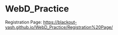 # WebD_Practice

Registration Page: https://blackout-yash.github.io/WebD_Practice/Registration%20Page/
